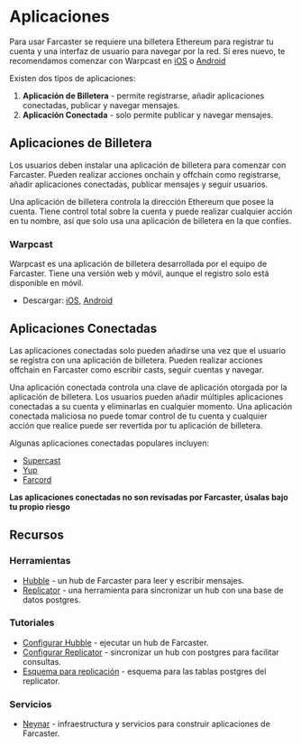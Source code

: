 # Aplicaciones

Para usar Farcaster se requiere una billetera Ethereum para registrar tu cuenta y una interfaz de usuario para navegar por la red. Si eres nuevo, te recomendamos comenzar con Warpcast en [iOS](https://apps.apple.com/us/app/warpcast/id1600555445) o [Android](https://play.google.com/store/apps/details?id=com.farcaster.mobile&hl=en_US&gl=US)

Existen dos tipos de aplicaciones:

1. **Aplicación de Billetera** - permite registrarse, añadir aplicaciones conectadas, publicar y navegar mensajes.
2. **Aplicación Conectada** - solo permite publicar y navegar mensajes.

## Aplicaciones de Billetera

Los usuarios deben instalar una aplicación de billetera para comenzar con Farcaster. Pueden realizar acciones onchain y offchain como registrarse, añadir aplicaciones conectadas, publicar mensajes y seguir usuarios.

Una aplicación de billetera controla la dirección Ethereum que posee la cuenta. Tiene control total sobre la cuenta y puede realizar cualquier acción en tu nombre, así que solo usa una aplicación de billetera en la que confíes.

### Warpcast

Warpcast es una aplicación de billetera desarrollada por el equipo de Farcaster. Tiene una versión web y móvil, aunque el registro solo está disponible en móvil.

- Descargar: [iOS](https://apps.apple.com/us/app/warpcast/id1600555445), [Android](https://play.google.com/store/apps/details?id=com.farcaster.mobile&hl=en_US&gl=US)

## Aplicaciones Conectadas

Las aplicaciones conectadas solo pueden añadirse una vez que el usuario se registra con una aplicación de billetera. Pueden realizar acciones offchain en Farcaster como escribir casts, seguir cuentas y navegar.

Una aplicación conectada controla una clave de aplicación otorgada por la aplicación de billetera. Los usuarios pueden añadir múltiples aplicaciones conectadas a su cuenta y eliminarlas en cualquier momento. Una aplicación conectada maliciosa no puede tomar control de tu cuenta y cualquier acción que realice puede ser revertida por tu aplicación de billetera.

Algunas aplicaciones conectadas populares incluyen:

- [Supercast](https://supercast.xyz/)
- [Yup](https://yup.io/)
- [Farcord](https://farcord.com/)

**Las aplicaciones conectadas no son revisadas por Farcaster, úsalas bajo tu propio riesgo**

## Recursos

### Herramientas

- [Hubble](../../hubble/hubble.md) - un hub de Farcaster para leer y escribir mensajes.
- [Replicator](https://github.com/farcasterxyz/hub-monorepo/tree/main/apps/replicator) - una herramienta para sincronizar un hub con una base de datos postgres.

### Tutoriales

- [Configurar Hubble](../..//hubble/install#install-via-script) - ejecutar un hub de Farcaster.
- [Configurar Replicator](../../developers/guides/apps/replicate) - sincronizar un hub con postgres para facilitar consultas.
- [Esquema para replicación](../../reference/replicator/schema) - esquema para las tablas postgres del replicator.

### Servicios

- [Neynar](https://neynar.com/) - infraestructura y servicios para construir aplicaciones de Farcaster.
